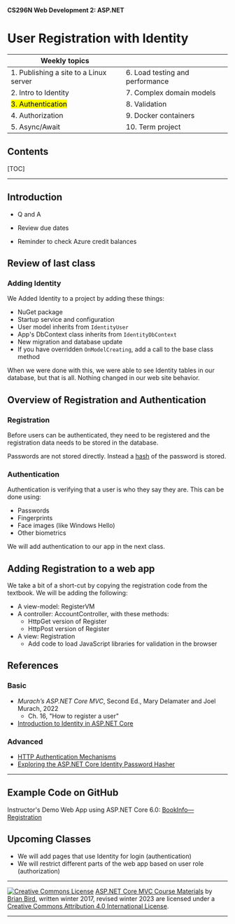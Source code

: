 **CS296N Web Development 2: ASP.NET**

<h1>User Registration with Identity</h1>



| Weekly topics                          |                                 |
| -------------------------------------- | ------------------------------- |
| 1. Publishing a site to a Linux server | 6. Load testing and performance |
| 2. Intro to Identity                   | 7. Complex domain models        |
| <mark>3. Authentication</mark>         | 8. Validation                   |
| 4. Authorization                       | 9. Docker containers            |
| 5. Async/Await                         | 10. Term project                |

<h2>Contents</h2>

[TOC]

------

## Introduction

- Q and A

- Review due dates

- Reminder to check Azure credit balances

  

## Review of last class

### Adding Identity

We Added Identity to a project by adding these things:

- NuGet package
- Startup service and configuration
- User model inherits from `IdentityUser`
- App's DbContext class inherits from `IdentityDbContext`
- New migration and database update
- If you have overridden `OnModelCreating`, add a call to the base class method

When we were done with this, we were able to see Identity tables in our database, but that is all. Nothing changed in our web site behavior.

## Overview of Registration and Authentication

### Registration

Before users can be authenticated, they need to be registered and the registration data needs to be stored in the database.

Passwords are not stored directly. Instead a [hash](https://computersciencewiki.org/index.php/Hashing) of the password is stored.

### Authentication

Authentication is verifying that a user is who they say they are. This can be done using:

- Passwords
- Fingerprints
- Face images (like Windows Hello)
- Other biometrics

We will add authentication to our app in the next class.



## Adding Registration to a web app

We take a bit of a short-cut by copying the registration code from the textbook. We will be adding the following:

- A view-model: RegisterVM
- A controller: AccountController, with these methods:
  - HttpGet version of Register
  - HttpPost version of Register
- A view: Registration
  - Add code to load JavaScript libraries for validation in the browser



## References

### Basic

- *Murach’s ASP.NET Core MVC*, Second Ed., Mary Delamater and Joel Murach, 2022
  - Ch. 16, "How to register a user"
- [Introduction to Identity in ASP.NET Core](https://docs.microsoft.com/en-us/aspnet/core/security/authentication/?view=aspnetcore-6.0)

### Advanced

-  [ HTTP Authentication Mechanisms](https://code-maze.com/http-series-part-4/)
-  [Exploring the  ASP.NET Core Identity Password Hasher](https://andrewlock.net/exploring-the-asp-net-core-identity-passwordhasher/)



------

## Example Code on GitHub

Instructor's Demo Web App using ASP.NET Core 6.0: [BookInfo&mdash;Registration](https://github.com/LCC-CIT/CS296N-Example-BookReviews-DotNet6/tree/02-Registration)

## Upcoming Classes

- We will add pages that use Identity for login (authentication)
- We will restrict different parts of the web app based on user role (authorization)
            

------

[ ![Creative Commons License](https://i.creativecommons.org/l/by/4.0/80x15.png)](http://creativecommons.org/licenses/by/4.0/) [ASP.NET Core MVC Course Materials](http://lcc-cit.github.io/CS296N-CourseMaterials/) by [ Brian Bird](https://profbird.dev), written winter 2017, revised winter 2023 are licensed under a [Creative Commons Attribution 4.0 International License](http://creativecommons.org/licenses/by/4.0/). 
    

------

